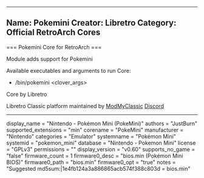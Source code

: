 -----------------------
Name: Pokemini
Creator: Libretro
Category: Official RetroArch Cores
-----------------------

=== Pokemini Core for RetroArch ===

Module adds support for Pokemini

Available executables and arguments to run Core:
- /bin/pokemini <rom> <clover_args>

Core by Libretro

Libretro Classic platform maintained by [ModMyClassic](https://modmyclassic.com) [Discord](https://discordapp.com/invite/8gygsrw)

-----------------------

display_name = "Nintendo - Pokémon Mini (PokeMini)"
authors = "JustBurn"
supported_extensions = "min"
corename = "PokeMini"
manufacturer = "Nintendo"
categories = "Emulator"
systemname = "Pokémon Mini"
systemid = "pokemon_mini"
database = "Nintendo - Pokemon Mini"
license = "GPLv3"
permissions = ""
display_version = "v0.60"
supports_no_game = "false"
firmware_count = 1
firmware0_desc = "bios.min (Pokémon Mini BIOS)"
firmware0_path = "bios.min"
firmware0_opt = "true"
notes = "Suggested md5sum:|1e4fb124a3a886865acb574f388c803d = bios.min"
